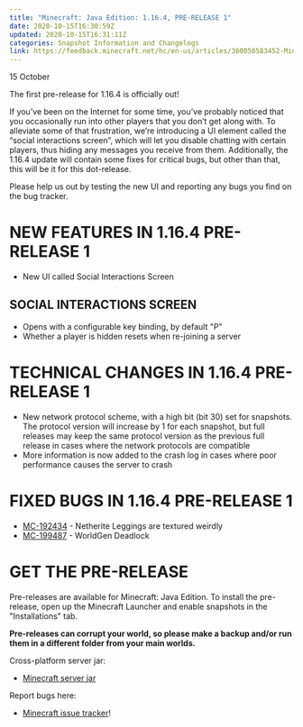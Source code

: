 ```yaml
---
title: "Minecraft: Java Edition: 1.16.4, PRE-RELEASE 1"
date: 2020-10-15T16:30:59Z
updated: 2020-10-15T16:31:11Z
categories: Snapshot Information and Changelogs
link: https://feedback.minecraft.net/hc/en-us/articles/360050583452-Minecraft-Java-Edition-1-16-4-PRE-RELEASE-1
---
```


15 October

The first pre-release for 1.16.4 is officially out!

If you’ve been on the Internet for some time, you’ve probably noticed that you occasionally run into other players that you don’t get along with. To alleviate some of that frustration, we’re introducing a UI element called the “social interactions screen”, which will let you disable chatting with certain players, thus hiding any messages you receive from them. Additionally, the 1.16.4 update will contain some fixes for critical bugs, but other than that, this will be it for this dot-release.

Please help us out by testing the new UI and reporting any bugs you find on the bug tracker.

# NEW FEATURES IN 1.16.4 PRE-RELEASE 1

- New UI called Social Interactions Screen

## SOCIAL INTERACTIONS SCREEN

- Opens with a configurable key binding, by default "P"
- Whether a player is hidden resets when re-joining a server

# TECHNICAL CHANGES IN 1.16.4 PRE-RELEASE 1

- New network protocol scheme, with a high bit (bit 30) set for snapshots. The protocol version will increase by 1 for each snapshot, but full releases may keep the same protocol version as the previous full release in cases where the network protocols are compatible
- More information is now added to the crash log in cases where poor performance causes the server to crash

# FIXED BUGS IN 1.16.4 PRE-RELEASE 1

- [MC-192434](https://bugs.mojang.com/browse/MC-192434) - Netherite Leggings are textured weirdly
- [MC-199487](https://bugs.mojang.com/browse/MC-199487) - WorldGen Deadlock

# GET THE PRE-RELEASE

Pre-releases are available for Minecraft: Java Edition. To install the pre-release, open up the Minecraft Launcher and enable snapshots in the "Installations" tab.

**Pre-releases can corrupt your world, so please make a backup and/or run them in a different folder from your main worlds.**

Cross-platform server jar:

- [Minecraft server jar](https://launcher.mojang.com/v1/objects/28eb6f8c4c05eec278e3e7f9f0379a16adbfb91d/server.jar)

Report bugs here:

- [Minecraft issue tracker](https://aka.ms/snapshotbugs?ref=blog)!
